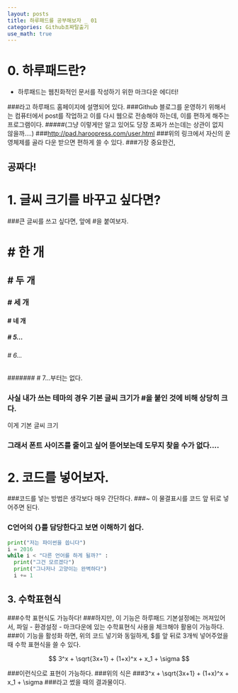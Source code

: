 ```yaml
---
layout: posts
title: 하루패드를 공부해보자 _ 01
categories: Github초짜탈출기
use_math: true
---
```

# 0. 하루패드란? 
* 하루패드는 웹친화적인 문서를 작성하기 위한 마크다운 에디터! 

###라고 하루패드 홈페이지에 설명되어 있다. 
###Github 블로그를 운영하기 위해서는 컴퓨터에서 post를 작업하고 이를 다시 웹으로 전송해야 하는데, 이를 편하게 해주는 프로그램이다. 
#####(그냥 이렇게만 알고 있어도 당장 초짜가 쓰는데는 상관이 없지 않을까....)
###http://pad.haroopress.com/user.html 
###위의 링크에서 자신의 운영체제를 골라 다운 받으면 편하게 쓸 수 있다. 
###가장 중요한건,
## 공짜다!

# 1. 글씨 크기를 바꾸고 싶다면?  
###큰 글씨를 쓰고 싶다면, 앞에 #을 붙여보자. 
# # 한 개
## # 두 개
### # 세 개
#### # 네 개
##### # 5...
###### # 6... 
####### # 7...부터는 없다. 

### 사실 내가 쓰는 테마의 경우 기본 글씨 크기가 #을 붙인 것에 비해 상당히 크다. 

이게 기본 글씨 크기 

### 그래서 폰트 사이즈를 줄이고 싶어 뜯어보는데 도무지 찾을 수가 없다.... 

# 2. 코드를 넣어보자.
###코드를 넣는 방법은 생각보다 매우 간단하다. 
###~ 이 물결표시를 코드 앞 뒤로 넣어주면 된다. 
### C언어의 {}를 담당한다고 보면 이해하기 쉽다. 


~~~python
print("저는 파이썬을 씁니다")
i = 2016
while i < "다른 언어를 하게 될까?" : 
  print("그건 모르겠다")
  print("그나저나 고양이는 완벽하다")
  i += 1
~~~


## 3. 수학표현식 
###수학 표현식도 가능하다!
###하지만, 이 기능은 하루패드 기본설정에는 꺼져있어서, 파일 - 환경설정 - 마크다운에 있는 수학표현식 사용을 체크해야 활용이 가능하다. 
###이 기능을 활성화 하면, 위의 코드 넣기와 동일하게, $를 앞 뒤로 3개씩 넣어주었을 때 수학 표현식을 쓸 수 있다. 


$$
3^x + \sqrt{3x+1} + (1+x)^x + x_1 + \sigma 
$$


###이런식으로 표현이 가능하다. 
###위의 식은 
###3^x + \sqrt{3x+1} + (1+x)^x + x_1 + \sigma
###라고 썼을 때의 결과물이다. 